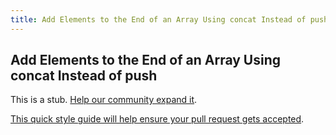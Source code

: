 ```yaml
---
title: Add Elements to the End of an Array Using concat Instead of push
---
```

## Add Elements to the End of an Array Using concat Instead of push

This is a stub. <a href='https://github.com/freecodecamp/guides/tree/master/src/pages/certifications/javascript-algorithms-and-data-structures/functional-programming/add-elements-to-the-end-of-an-array-using-concat-instead-of-push/index.md' target='_blank' rel='nofollow'>Help our community expand it</a>.

<a href='https://github.com/freecodecamp/guides/blob/master/README.md' target='_blank' rel='nofollow'>This quick style guide will help ensure your pull request gets accepted</a>.

<!-- The article goes here, in GitHub-flavored Markdown. Feel free to add YouTube videos, images, and CodePen/JSBin embeds  -->
